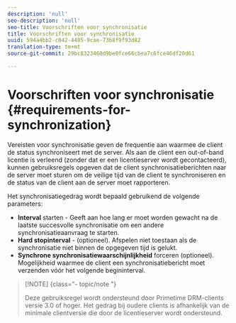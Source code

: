 ```yaml
---
description: 'null'
seo-description: 'null'
seo-title: Voorschriften voor synchronisatie
title: Voorschriften voor synchronisatie
uuid: 594a4bb2-c042-4485-9cae-73b8f9f93d82
translation-type: tm+mt
source-git-commit: 29bc8323460d9be0fce66cbea7c6fce46df20d61

---
```



# Voorschriften voor synchronisatie {#requirements-for-synchronization}

Vereisten voor synchronisatie geven de frequentie aan waarmee de client de status synchroniseert met de server. Als aan de client een out-of-band licentie is verleend (zonder dat er een licentieserver wordt gecontacteerd), kunnen gebruiksregels opgeven dat de client synchronisatieberichten naar de server moet sturen om de veilige tijd van de client te synchroniseren en de status van de client aan de server moet rapporteren.

Het synchronisatiegedrag wordt bepaald gebruikend de volgende parameters:

* **Interval** starten - Geeft aan hoe lang er moet worden gewacht na de laatste succesvolle synchronisatie om een andere synchronisatieaanvraag te starten.
* **Hard stopinterval** - (optioneel). Afspelen niet toestaan als de synchronisatie niet binnen de opgegeven tijd is gelukt.
* **Synchrone synchronisatiewaarschijnlijkheid** forceren (optioneel). Mogelijkheid waarmee de client een synchronisatiebericht moet verzenden vóór het volgende begininterval.

>[!NOTE] {class=&quot;- topic/note &quot;}
>
>Deze gebruiksregel wordt ondersteund door Primetime DRM-clients versie 3.0 of hoger. Het gedrag bij oudere clients is afhankelijk van de minimale clientversie die door de licentieserver wordt ondersteund.

